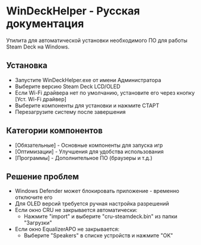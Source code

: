 # WinDeckHelper - Русская документация

Утилита для автоматической установки необходимого ПО для работы Steam Deck на Windows.

## Установка
- Запустите WinDeckHelper.exe от имени Администратора
- Выберите версию Steam Deck LCD/OLED
- Если Wi-Fi драйвера нет по умолчанию, установите его через кнопку [Уст. Wi-Fi драйвер]
- Выберите компоненты для установки и нажмите СТАРТ
- Перезагрузите систему после завершения

## Категории компонентов
- [Обязательные] - Основные компоненты для запуска игр
- [Оптимизации] - Улучшения для удобства использования
- [Программы] - Дополнительное ПО (браузеры и т.д.)

## Решение проблем
- Windows Defender может блокировать приложение - временно отключите его
- Для OLED версий требуется ручная настройка разрешений
- Если окно CRU не закрывается автоматически:
  - Нажмите "import" и выберите "cru-steamdeck.bin" из папки "Загрузки"
- Если окно EqualizerAPO не закрывается:
  - Выберите "Speakers" в списке устройств и нажмите "OK"
